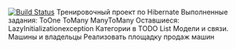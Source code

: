 [![Build Status](https://app.travis-ci.com/MishailEx/job4j_hibernate.svg?branch=main)](https://app.travis-ci.com/MishailEx/job4j_hibernate)
Тренировочный проект по Hibernate
Выполненные задания:
    ToOne
    ToMany
    ManyToMany
Оставшиеся:
    LazyInitializationexception
    Категории в TODO List
    Модели и связи. Машины и владельцы
    Реализовать площадку продаж машин